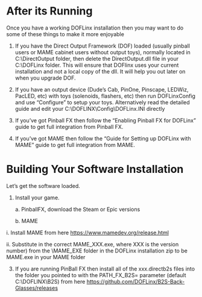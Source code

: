 # After its Running

Once you have a working DOFLinx installation then you may want to do some of these things to make it more enjoyable

1.	If you have the Direct Output Framework (DOF) loaded (usually pinball users or MAME cabinet users without output toys), normally located in C:\DirectOutput folder, then delete the DirectOutput.dll file in your C:\DOFLinx folder.  This will ensure that DOFlinx uses your current installation and not a local copy of the dll.  It will help you out later on when you upgrade DOF.
	
2.	If you have an output device (Dude’s Cab, PinOne, Pinscape, LEDWiz, PacLED, etc) with toys (solenoids, flashers, etc) then run DOFLinxConfig and use “Configure” to setup your toys.  Alternatively read the detailed guide and edit your C:\DOFLINX\Config\DOFLinx.INI directly
3.	If you’ve got Pinball FX then follow the “Enabling Pinball FX for DOFLinx” guide to get full integration from Pinball FX.
4.	If you’ve got MAME then follow the “Guide for Setting up DOFLinx with MAME” guide to get full integration from MAME.

#	Building Your Software Installation

Let’s get the software loaded.
1.	Install your game.

    a.	PinballFX, download the Steam or Epic versions

    b.	MAME

i.	Install MAME from here https://www.mamedev.org/release.html 

ii.	Substitute in the correct MAME_XXX.exe, where XXX is the version number) from the \MAME_EXE folder in the DOFLinx installation zip to be MAME.exe in your MAME folder

3.	If you are running PinBall FX then install all of the xxx.directb2s files into the folder you pointed to with the PATH_FX_B2S= parameter (default C:\DOFLINX\B2S\) from here https://github.com/DOFLinx/B2S-Back-Glasses/releases

